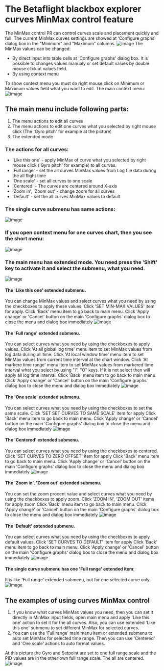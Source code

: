 # The Betaflight blackbox explorer curves MinMax control feature

The MinMax control PR can control curves scale and placement quickly and full.
The current MinMax curves settings are showed at 'Configure graphs' dialog box in the "Minimum" and "Maximum" columns.
![image](./images/1.jpg)
The MinMax values can be changed:

- By direct input into table cells at 'Configure graphs' dialog box. It is possible to changes values manualy or set default values by double mouse click at values field.
- By using context menu

To show context menu you must do right mouse click on Minimum or Maximum values field what you want to edit.
The main context menu:
![image](./images/2.jpg)

## The main menu include following parts:

1. The menu actions to edit all curves
2. The menu actions to edit one curves what you selected by right mouse click (The 'Gyro pitch' for example at the picture)
3. The extended mode

### The actions for all curves:

- 'Like this one' - apply MinMax of curve what you selected by right mouse click ('Gyro pitch' for example) to all curves.
- 'Full range' - set the all curves MinMax values from Log file data during the all flight time
- 'One scale' - set all curves to one scale
- 'Centered' - The curves are centered around X-axis
- 'Zoom in', 'Zoom out' - change zoom for all curves
- 'Default' - set the all curves MinMax values to default

### The single curve submenu has same actions:

![image](./images/3.jpg)

### If you open context menu for one curves chart, then you see the short menu:

![image](./images/4.jpg)

### The main menu has extended mode. You need press the 'Shift' key to activate it and select the submenu, what you need.

![image](./images/5.jpg)

#### The 'Like this one' extended submenu.

You can change MinMax values and select curves what you need by using the checkboxes to apply these values.
Click 'SET MIN-MAX VALUES' item for apply.
Click 'Back' menu item to go back to main menu.
Click 'Apply change' or 'Cancel' button on the main 'Configure graphs' dialog box to close the menu and dialog box immediately
![image](./images/6.jpg)

#### The 'Full range' extended submenu.

You can select curves what you need by using the checkboxes to apply values.
Click 'At all global log time' menu item to set MinMax values from log data during all time.
Click 'At local window time' menu item to set MinMax values from current time interval at the chart window.
Click 'At markere time range' menu item to set MinMax values from markered time interval what you select by using "I", "O" keys. If it is not select then will apply all log time interval.
Click 'Back' menu item to go back to main menu.
Click 'Apply change' or 'Cancel' button on the main 'Configure graphs' dialog box to close the menu and dialog box immediately
![image](./images/7.jpg)

#### The 'One scale' extended submenu.

You can select curves what you need by using the checkboxes to set the same scale.
Click 'SET SET CURVES TO SAME SCALE' item for apply
Click 'Back' menu item to go back to main menu.
Click 'Apply change' or 'Cancel' button on the main 'Configure graphs' dialog box to close the menu and dialog box immediately
![image](./images/8.jpg)

#### The 'Centered' extended submenu.

You can select curves what you need by using the checkboxes to centered.
Click 'SET CURVES TO ZERO OFFSET' item for apply
Click 'Back' menu item to go back to main menu.
Click 'Apply change' or 'Cancel' button on the main 'Configure graphs' dialog box to close the menu and dialog box immediately
![image](./images/9.jpg)

#### The 'Zoom in', 'Zoom out' extended submenu.

You can set the zoom procent value and select curves what you need by using the checkboxes to apply zoom.
Click 'ZOOM IN', 'ZOOM OUT' items for apply zoom
Click 'Back' menu item to go back to main menu.
Click 'Apply change' or 'Cancel' button on the main 'Configure graphs' dialog box to close the menu and dialog box immediately
![image](./images/10.jpg)

#### The 'Default' extended submenu.

You can select curves what you need by using the checkboxes to apply default values.
Click 'SET CURVES TO DEFAULT' item for apply
Click 'Back' menu item to go back to main menu.
Click 'Apply change' or 'Cancel' button on the main 'Configure graphs' dialog box to close the menu and dialog box immediately
![image](./images/11.jpg)

#### The single curve submenu has one 'Full range' extended item:

It is like 'Full range' extended submenu, but for one selected curve only.
![image](./images/12.jpg)

## The examples of using curves MinMax control

1. If you know what curves MinMax values you need, then you can set it directly in MinMax input fields,
   open main menu and apply 'Like this one' action to set it for the all curves.
   Also, you can use extended 'Like this one' submenu to set different MinMax for selected curves.
2. You can use the 'Full range' main menu item or extended submenu to auto set MinMax for selected time range.
   Then you can use 'Centered' and 'One scale' actions to auto format values.

At this picture the Gyro and Setpoint are set to one full range scale and the PID values are in the other own full range scale.
The all are centered.
![image](./images/13.jpg)
